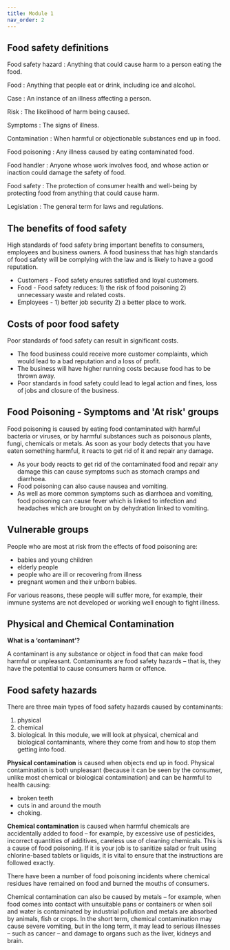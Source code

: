 ```yaml
---
title: Module 1
nav_order: 2
---
```

## Food safety definitions

Food safety hazard
: Anything that could cause harm to a person eating the food.

Food
: Anything that people eat or drink, including ice and alcohol.

Case
: An instance of an illness affecting a person.

Risk
: The likelihood of harm being caused.

Symptoms
: The signs of illness.

Contamination
: When harmful or objectionable substances end up in food.

Food poisoning
: Any illness caused by eating contaminated food.

Food handler
: Anyone whose work involves food, and whose action or inaction could damage the safety of food.

Food safety
: The protection of consumer health and well-being by protecting food from anything that could cause harm.

Legislation
: The general term for laws and regulations.

## The benefits of food safety

High standards of food safety bring important benefits to consumers, employees and business owners. A food business that has high standards of food safety will be complying with the law and is likely to have a good reputation.
* Customers - Food safety ensures satisfied and loyal customers.
* Food - Food safety reduces: 1) the risk of food poisoning 2) unnecessary waste and related costs.
* Employees - 1) better job security 2) a better place to work.

## Costs of poor food safety

Poor standards of food safety can result in significant costs.
* The food business could receive more customer complaints, which would lead to a bad reputation and a loss of profit.
* The business will have higher running costs because food has to be thrown away.
* Poor standards in food safety could lead to legal action and fines, loss of jobs and closure of the business.

## Food Poisoning - Symptoms and **'At risk'** groups

Food poisoning is caused by eating food contaminated with harmful bacteria or viruses, or by harmful substances such as poisonous plants, fungi, chemicals or metals. As soon as your body detects that you have eaten something harmful, it reacts to get rid of it and repair any damage. 

* As your body reacts to get rid of the contaminated food and repair any damage this can cause symptoms such as stomach cramps and diarrhoea.
* Food poisoning can also cause nausea and vomiting.
* As well as more common symptoms such as diarrhoea and vomiting, food poisoning can cause fever which is linked to infection and headaches which are brought on by dehydration linked to vomiting.

## Vulnerable groups
People who are most at risk from the effects of food poisoning are:

* babies and young children
* elderly people
* people who are ill or recovering from illness
* pregnant women and their unborn babies.

For various reasons, these people will suffer more, for example, their immune systems are not developed or working well enough to fight illness.

## Physical and Chemical Contamination

**What is a ‘contaminant’?**

A contaminant is any substance or object in food that can make food harmful or unpleasant. Contaminants are food safety hazards – that is, they have the potential to cause consumers harm or offence.

## Food safety hazards
There are three main types of food safety hazards caused by contaminants:

1. physical
2. chemical
3. biological.
In this module, we will look at physical, chemical and biological contaminants, where they come from and how to stop them getting into food.

**Physical contamination** is caused when objects end up in food. 
Physical contamination is both unpleasant (because it can be seen by the consumer, unlike most chemical or biological contamination) and can be harmful to health causing:

* broken teeth
* cuts in and around the mouth
* choking.

**Chemical contamination** is caused when harmful chemicals are accidentally added to food – for example, by excessive use of pesticides, incorrect quantities of additives, careless use of cleaning chemicals. This is a cause of food poisoning. If it is your job is to sanitize salad or fruit using chlorine-based tablets or liquids, it is vital to ensure that the instructions are followed exactly.

There have been a number of food poisoning incidents where chemical residues have remained on food and burned the mouths of consumers.

Chemical contamination can also be caused by metals – for example, when food comes into contact with unsuitable pans or containers or when soil and water is contaminated by industrial pollution and metals are absorbed by animals, fish or crops. In the short term, chemical contamination may cause severe vomiting, but in the long term, it may lead to serious illnesses – such as cancer – and damage to organs such as the liver, kidneys and brain.


